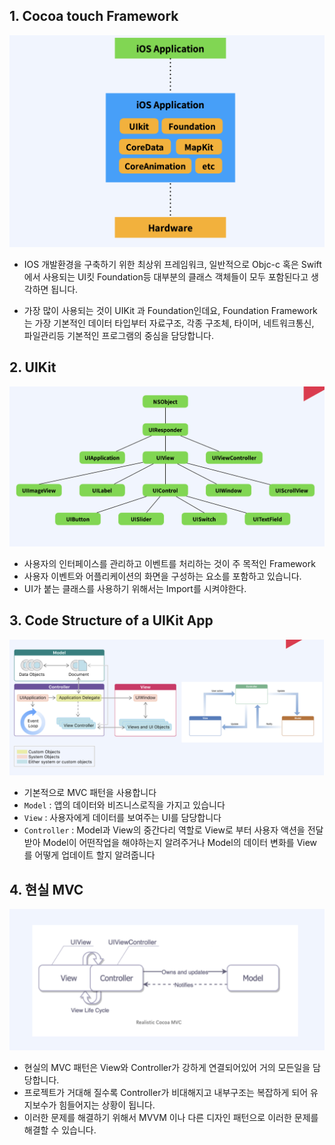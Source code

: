 ## 1. Cocoa touch Framework

![UIKit](./images/UIKit_01.png)

- IOS 개발환경을 구축하기 위한 최상위 프레임워크, 일반적으로 Objc-c 혹은 Swift 에서 사용되는 UI킷 Foundation등 대부분의 클래스 객체들이 모두 포함된다고 생각하면 됩니다.

- 가장 많이 사용되는 것이 UIKit 과 Foundation인데요, Foundation Framework는 가장 기본적인 데이터 타입부터 자료구조, 각종 구조체, 타이머, 네트워크통신, 파일관리등 기본적인 프로그램의 중심을 담당합니다.

  

## 2. UIKit

![UIKit_02](./images/UIKit_02.png)

- 사용자의 인터페이스를 관리하고 이벤트를 처리하는 것이 주 목적인 Framework
- 사용자 이벤트와 어플리케이션의 화면을 구성하는 요소를 포함하고 있습니다.
- UI가 붙는 클래스를 사용하기 위해서는 Import를 시켜야한다.



## 3. Code Structure of a UIKit App

![UIKit_03](./images/UIKit_03.png)

- 기본적으로 MVC 패턴을 사용합니다
- `Model` : 앱의 데이터와 비즈니스로직을 가지고 있습니다
- `View` : 사용자에게 데이터를 보여주는 UI를 담당합니다
- `Controller` : Model과 View의 중간다리 역할로 View로 부터 사용자 액션을 전달받아 Model이 어떤작업을 해야하는지 알려주거나 Model의 데이터 변화를 View를 어떻게 업데이트 할지 알려줍니다



## 4. 현실 MVC

![UIKit_04](./images/UIKit_04.png)

- 현실의 MVC 패턴은 View와 Controller가 강하게 연결되어있어 거의 모든일을 담당합니다.
- 프로젝트가 거대해 질수록 Controller가 비대해지고 내부구조는 복잡하게 되어 유지보수가 힘들어지는 상황이 됩니다.
- 이러한 문제를 해결하기 위해서 MVVM 이나 다른 디자인 패턴으로 이러한 문제를 해결할 수 있습니다.

